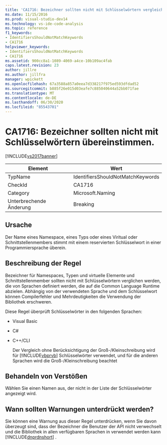 ```yaml
---
title: 'CA1716: Bezeichner sollten nicht mit Schlüsselwörtern vergleichen | Microsoft-Dokumentation'
ms.date: 11/15/2016
ms.prod: visual-studio-dev14
ms.technology: vs-ide-code-analysis
ms.topic: reference
f1_keywords:
- IdentifiersShouldNotMatchKeywords
- CA1716
helpviewer_keywords:
- IdentifiersShouldNotMatchKeywords
- CA1716
ms.assetid: 900cc8a1-1089-4069-a4ce-10b109ac4fab
caps.latest.revision: 23
author: jillre
ms.author: jillfra
manager: wpickett
ms.openlocfilehash: 67a3588a857a0eea7d338217f975ed593dfdad52
ms.sourcegitcommit: b885f26e015d03eafe7c885040644a52bb071fae
ms.translationtype: MT
ms.contentlocale: de-DE
ms.lasthandoff: 06/30/2020
ms.locfileid: "85543701"
---
```

# <a name="ca1716-identifiers-should-not-match-keywords"></a>CA1716: Bezeichner sollten nicht mit Schlüsselwörtern übereinstimmen.
[!INCLUDE[vs2017banner](../includes/vs2017banner.md)]

|Element|Wert|
|-|-|
|TypName|IdentifiersShouldNotMatchKeywords|
|CheckId|CA1716|
|Category|Microsoft.Naming|
|Unterbrechende Änderung|Breaking|

## <a name="cause"></a>Ursache
 Der Name eines Namespace, eines Typs oder eines Viritual oder Schnittstellenmembers stimmt mit einem reservierten Schlüsselwort in einer Programmiersprache überein.

## <a name="rule-description"></a>Beschreibung der Regel
 Bezeichner für Namespaces, Typen und virtuelle Elemente und Schnittstellenmember sollten nicht mit Schlüsselwörtern verglichen werden, die von Sprachen definiert werden, die auf die Common Language Runtime abzielen. Abhängig von der verwendeten Sprache und dem Schlüsselwort können Compilerfehler und Mehrdeutigkeiten die Verwendung der Bibliothek erschweren.

 Diese Regel überprüft Schlüsselwörter in den folgenden Sprachen:

- Visual Basic

- C#

- C++/CLI

  Der Vergleich ohne Berücksichtigung der Groß-/Kleinschreibung wird für [!INCLUDE[vbprvb](../includes/vbprvb-md.md)] Schlüsselwörter verwendet, und für die anderen Sprachen wird die Groß-/Kleinschreibung beachtet

## <a name="how-to-fix-violations"></a>Behandeln von Verstößen
 Wählen Sie einen Namen aus, der nicht in der Liste der Schlüsselwörter angezeigt wird.

## <a name="when-to-suppress-warnings"></a>Wann sollten Warnungen unterdrückt werden?
 Sie können eine Warnung aus dieser Regel unterdrücken, wenn Sie davon überzeugt sind, dass der Bezeichner die Benutzer der API nicht verwechselt und die Bibliothek in allen verfügbaren Sprachen in verwendet werden kann [!INCLUDE[dnprdnshort](../includes/dnprdnshort-md.md)] .
